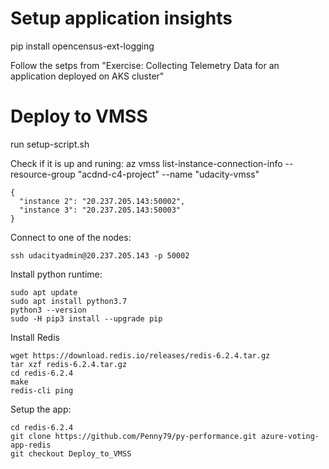 # Setup application insights

pip install opencensus-ext-logging

Follow the setps from 
"Exercise: Collecting Telemetry Data for an application deployed on AKS cluster"

# Deploy to VMSS

run setup-script.sh

Check if it is up and runing:
az vmss list-instance-connection-info --resource-group "acdnd-c4-project" --name "udacity-vmss"

```
{
  "instance 2": "20.237.205.143:50002",
  "instance 3": "20.237.205.143:50003"
}
```

Connect to one of the nodes:
```
ssh udacityadmin@20.237.205.143 -p 50002
```

Install python runtime:
```
sudo apt update
sudo apt install python3.7
python3 --version
sudo -H pip3 install --upgrade pip
```

Install Redis

```
wget https://download.redis.io/releases/redis-6.2.4.tar.gz
tar xzf redis-6.2.4.tar.gz
cd redis-6.2.4
make
redis-cli ping
```

Setup the app:

```
cd redis-6.2.4
git clone https://github.com/Penny79/py-performance.git azure-voting-app-redis
git checkout Deploy_to_VMSS
```

